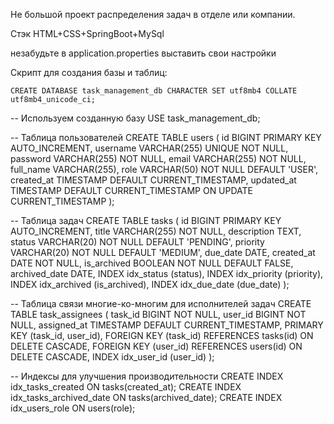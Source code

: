 Не большой проект распределения задач в отделе или компании. 

Стэк HTML+CSS+SpringBoot+MySql

незабудьте в application.properties выставить свои настройки

Скрипт для создания базы и таблиц:


    CREATE DATABASE task_management_db CHARACTER SET utf8mb4 COLLATE utf8mb4_unicode_ci;


-- Используем созданную базу
USE task_management_db;


-- Таблица пользователей
CREATE TABLE users (
    id BIGINT PRIMARY KEY AUTO_INCREMENT,
    username VARCHAR(255) UNIQUE NOT NULL,
    password VARCHAR(255) NOT NULL,
    email VARCHAR(255) NOT NULL,
    full_name VARCHAR(255),
    role VARCHAR(50) NOT NULL DEFAULT 'USER',
    created_at TIMESTAMP DEFAULT CURRENT_TIMESTAMP,
    updated_at TIMESTAMP DEFAULT CURRENT_TIMESTAMP ON UPDATE CURRENT_TIMESTAMP
);

-- Таблица задач
CREATE TABLE tasks (
    id BIGINT PRIMARY KEY AUTO_INCREMENT,
    title VARCHAR(255) NOT NULL,
    description TEXT,
    status VARCHAR(20) NOT NULL DEFAULT 'PENDING',
    priority VARCHAR(20) NOT NULL DEFAULT 'MEDIUM',
    due_date DATE,
    created_at DATE NOT NULL,
    is_archived BOOLEAN NOT NULL DEFAULT FALSE,
    archived_date DATE,
    INDEX idx_status (status),
    INDEX idx_priority (priority),
    INDEX idx_archived (is_archived),
    INDEX idx_due_date (due_date)
);

-- Таблица связи многие-ко-многим для исполнителей задач
CREATE TABLE task_assignees (
    task_id BIGINT NOT NULL,
    user_id BIGINT NOT NULL,
    assigned_at TIMESTAMP DEFAULT CURRENT_TIMESTAMP,
    PRIMARY KEY (task_id, user_id),
    FOREIGN KEY (task_id) REFERENCES tasks(id) ON DELETE CASCADE,
    FOREIGN KEY (user_id) REFERENCES users(id) ON DELETE CASCADE,
    INDEX idx_user_id (user_id)
);

-- Индексы для улучшения производительности
CREATE INDEX idx_tasks_created ON tasks(created_at);
CREATE INDEX idx_tasks_archived_date ON tasks(archived_date);
CREATE INDEX idx_users_role ON users(role);

